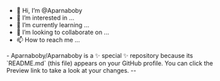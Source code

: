 - 👋 Hi, I’m @Aparnaboby
- 👀 I’m interested in ...
- 🌱 I’m currently learning ...
- 💞️ I’m looking to collaborate on ...
- 📫 How to reach me ...

<!--->-
Aparnaboby/Aparnaboby is a ✨ special ✨ repository because its `README.md` (this file) appears on your GitHub profile.
You can click the Preview link to take a look at your changes.
--
